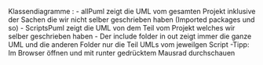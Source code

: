 Klassendiagramme :
    - allPuml zeigt die UML vom gesamten Projekt inklusive der Sachen die wir nicht selber geschrieben haben (Imported packages und so)
    - ScriptsPuml zeigt die UML von dem Teil vom Projekt welches wir selber geschrieben haben
    - Der include folder in out zeigt immer die ganze UML und die anderen Folder nur die Teil UMLs vom jeweilgen Script
    -Tipp: Im Browser öffnen und mit runter gedrücktem Mausrad durchschauen
